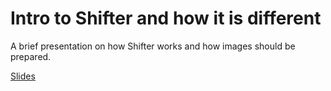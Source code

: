 # Intro to Shifter and how it is different

A brief presentation on how Shifter works and how images should be prepared.

[Slides](https://github.com/NERSC/Shifter-Tutorial/raw/master/presentations/Shifter-Overview.pdf)
